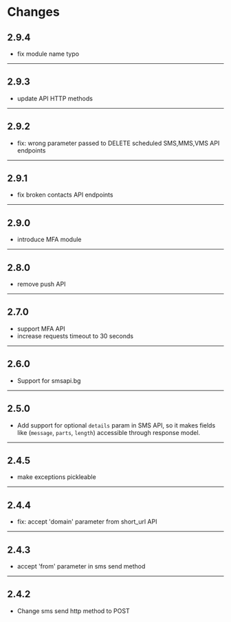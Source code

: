 # Changes

## 2.9.4
- fix module name typo
---

## 2.9.3
- update API HTTP methods
---

## 2.9.2
- fix: wrong parameter passed to DELETE scheduled SMS,MMS,VMS API endpoints
---

## 2.9.1
- fix broken contacts API endpoints
---

## 2.9.0
- introduce MFA module
---

## 2.8.0
- remove push API
---

## 2.7.0
- support MFA API
- increase requests timeout to 30 seconds
---

## 2.6.0
- Support for smsapi.bg
___

## 2.5.0
- Add support for optional `details` param in SMS API, so it makes fields like (`message`, `parts`, `length`) accessible through response model. 
___

## 2.4.5

- make exceptions pickleable
___

## 2.4.4

- fix: accept 'domain' parameter from short_url API   
___

## 2.4.3

- accept 'from' parameter in sms send method   
___

## 2.4.2

- Change sms send http method to POST
